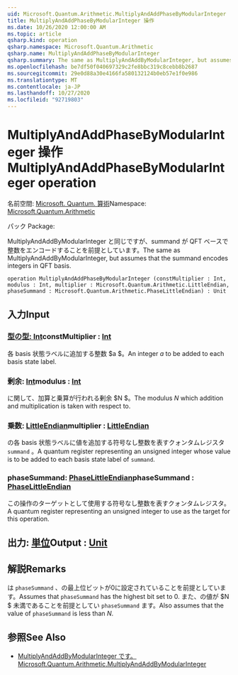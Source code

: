 ```yaml
---
uid: Microsoft.Quantum.Arithmetic.MultiplyAndAddPhaseByModularInteger
title: MultiplyAndAddPhaseByModularInteger 操作
ms.date: 10/26/2020 12:00:00 AM
ms.topic: article
qsharp.kind: operation
qsharp.namespace: Microsoft.Quantum.Arithmetic
qsharp.name: MultiplyAndAddPhaseByModularInteger
qsharp.summary: The same as MultiplyAndAddByModularInteger, but assumes that the summand encodes integers in QFT basis.
ms.openlocfilehash: be7df50f040697329c2fe8bbc319c8cebb8b2687
ms.sourcegitcommit: 29e0d88a30e4166fa580132124b0eb57e1f0e986
ms.translationtype: MT
ms.contentlocale: ja-JP
ms.lasthandoff: 10/27/2020
ms.locfileid: "92719803"
---
```

# <a name="multiplyandaddphasebymodularinteger-operation"></a><span data-ttu-id="b236b-102">MultiplyAndAddPhaseByModularInteger 操作</span><span class="sxs-lookup"><span data-stu-id="b236b-102">MultiplyAndAddPhaseByModularInteger operation</span></span>

<span data-ttu-id="b236b-103">名前空間: [Microsoft. Quantum. 算術](xref:Microsoft.Quantum.Arithmetic)</span><span class="sxs-lookup"><span data-stu-id="b236b-103">Namespace: [Microsoft.Quantum.Arithmetic](xref:Microsoft.Quantum.Arithmetic)</span></span>

<span data-ttu-id="b236b-104">パック [](https://nuget.org/packages/)</span><span class="sxs-lookup"><span data-stu-id="b236b-104">Package: [](https://nuget.org/packages/)</span></span>


<span data-ttu-id="b236b-105">MultiplyAndAddByModularInteger と同じですが、summand が QFT ベースで整数をエンコードすることを前提としています。</span><span class="sxs-lookup"><span data-stu-id="b236b-105">The same as MultiplyAndAddByModularInteger, but assumes that the summand encodes integers in QFT basis.</span></span>

```qsharp
operation MultiplyAndAddPhaseByModularInteger (constMultiplier : Int, modulus : Int, multiplier : Microsoft.Quantum.Arithmetic.LittleEndian, phaseSummand : Microsoft.Quantum.Arithmetic.PhaseLittleEndian) : Unit
```


## <a name="input"></a><span data-ttu-id="b236b-106">入力</span><span class="sxs-lookup"><span data-stu-id="b236b-106">Input</span></span>

### <a name="constmultiplier--int"></a><span data-ttu-id="b236b-107">[型の型: Int](xref:microsoft.quantum.lang-ref.int)</span><span class="sxs-lookup"><span data-stu-id="b236b-107">constMultiplier : [Int](xref:microsoft.quantum.lang-ref.int)</span></span>

<span data-ttu-id="b236b-108">各 basis 状態ラベルに追加する整数 $a $。</span><span class="sxs-lookup"><span data-stu-id="b236b-108">An integer $a$ to be added to each basis state label.</span></span>


### <a name="modulus--int"></a><span data-ttu-id="b236b-109">剰余: [Int](xref:microsoft.quantum.lang-ref.int)</span><span class="sxs-lookup"><span data-stu-id="b236b-109">modulus : [Int](xref:microsoft.quantum.lang-ref.int)</span></span>

<span data-ttu-id="b236b-110">に関して、加算と乗算が行われる剰余 $N $。</span><span class="sxs-lookup"><span data-stu-id="b236b-110">The modulus $N$ which addition and multiplication is taken with respect to.</span></span>


### <a name="multiplier--littleendian"></a><span data-ttu-id="b236b-111">乗数: [LittleEndian](xref:Microsoft.Quantum.Arithmetic.LittleEndian)</span><span class="sxs-lookup"><span data-stu-id="b236b-111">multiplier : [LittleEndian](xref:Microsoft.Quantum.Arithmetic.LittleEndian)</span></span>

<span data-ttu-id="b236b-112">の各 basis 状態ラベルに値を追加する符号なし整数を表すクォンタムレジスタ `summand` 。</span><span class="sxs-lookup"><span data-stu-id="b236b-112">A quantum register representing an unsigned integer whose value is to be added to each basis state label of `summand`.</span></span>


### <a name="phasesummand--phaselittleendian"></a><span data-ttu-id="b236b-113">phaseSummand: [PhaseLittleEndian](xref:Microsoft.Quantum.Arithmetic.PhaseLittleEndian)</span><span class="sxs-lookup"><span data-stu-id="b236b-113">phaseSummand : [PhaseLittleEndian](xref:Microsoft.Quantum.Arithmetic.PhaseLittleEndian)</span></span>

<span data-ttu-id="b236b-114">この操作のターゲットとして使用する符号なし整数を表すクォンタムレジスタ。</span><span class="sxs-lookup"><span data-stu-id="b236b-114">A quantum register representing an unsigned integer to use as the target for this operation.</span></span>



## <a name="output--unit"></a><span data-ttu-id="b236b-115">出力: [単位](xref:microsoft.quantum.lang-ref.unit)</span><span class="sxs-lookup"><span data-stu-id="b236b-115">Output : [Unit](xref:microsoft.quantum.lang-ref.unit)</span></span>



## <a name="remarks"></a><span data-ttu-id="b236b-116">解説</span><span class="sxs-lookup"><span data-stu-id="b236b-116">Remarks</span></span>

<span data-ttu-id="b236b-117">は `phaseSummand` 、の最上位ビットが0に設定されていることを前提としています。</span><span class="sxs-lookup"><span data-stu-id="b236b-117">Assumes that `phaseSummand` has the highest bit set to 0.</span></span>
<span data-ttu-id="b236b-118">また、の値が $N $ 未満であることを前提としてい `phaseSummand` ます。</span><span class="sxs-lookup"><span data-stu-id="b236b-118">Also assumes that the value of `phaseSummand` is less than $N$.</span></span>

## <a name="see-also"></a><span data-ttu-id="b236b-119">参照</span><span class="sxs-lookup"><span data-stu-id="b236b-119">See Also</span></span>

- [<span data-ttu-id="b236b-120">MultiplyAndAddByModularInteger です。</span><span class="sxs-lookup"><span data-stu-id="b236b-120">Microsoft.Quantum.Arithmetic.MultiplyAndAddByModularInteger</span></span>](xref:Microsoft.Quantum.Arithmetic.MultiplyAndAddByModularInteger)